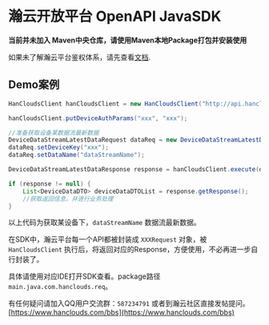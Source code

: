 # 瀚云开放平台 OpenAPI JavaSDK
 
 **当前并未加入 Maven中央仓库，请使用Maven本地Package打包并安装使用**
 
 如果未了解瀚云平台鉴权体系，请先查看[文档](https://www.hanclouds.com/doc/2-authentication/index).
 
## Demo案例
 
```java
HanCloudsClient hanCloudsClient = new HanCloudsClient("http://api.hanclouds.com/api/v1");

hanCloudsClient.putDeviceAuthParams("xxx", "xxx");

//准备获取设备某数据流最新数据
DeviceDataStreamLatestDataRequest dataReq = new DeviceDataStreamLatestDataRequest();
dataReq.setDeviceKey("xxx");
dataReq.setDataName("dataStreamName");

DeviceDataStreamLatestDataResponse response = hanCloudsClient.execute(dataReq);

if (response != null) {
    List<DeviceDataDTO> deviceDataDTOList = response.getResponse();
    //获取返回信息，并进行业务处理 
}
```

以上代码为获取某设备下，`dataStreamName` 数据流最新数据。

在SDK中，瀚云平台每一个API都被封装成 `XXXRequest` 对象，被 `HanCloudsClient` 执行后，将返回对应的Response，方便使用，不必再进一步自行封装了。

具体请使用对应IDE打开SDK查看。package路径 `main.java.com.hanclouds.req`。

有任何疑问请加入QQ用户交流群：`587234791` 或者到瀚云社区直接发帖提问。[https://www.hanclouds.com/bbs](https://www.hanclouds.com/bbs)
